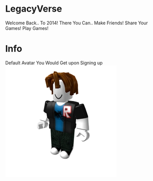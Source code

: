 # LegacyVerse
Welcome Back..
To 2014!
There You Can..
Make Friends!
Share Your Games!
Play Games!
# Info
Default Avatar You Would Get upon Signing up
![avatar.webp](avatar.webp)
